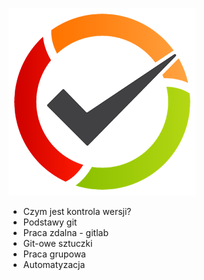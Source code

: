 
![todo](images/todo.png)

- Czym jest kontrola wersji?
- Podstawy git
- Praca zdalna - gitlab
- Git-owe sztuczki
- Praca grupowa
- Automatyzacja
